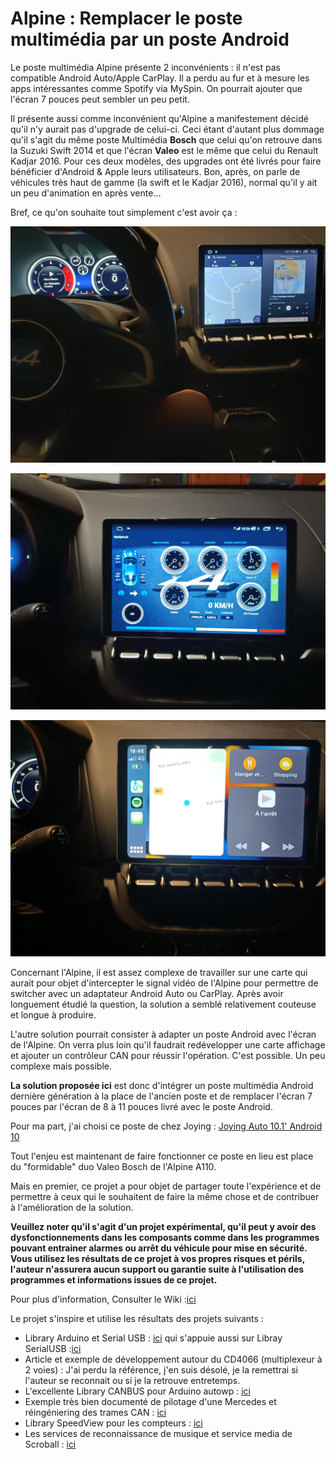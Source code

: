 

<H1> Alpine : Remplacer le poste multimédia  par un poste Android </H1>

Le poste multimédia Alpine présente 2 inconvénients : il n'est pas compatible Android Auto/Apple CarPlay. Il a perdu au fur et à mesure les apps intéressantes comme Spotify via MySpin. On pourrait ajouter que l'écran 7 pouces peut sembler un peu petit.

Il présente aussi comme inconvénient qu'Alpine a manifestement décidé qu'il n'y aurait pas d'upgrade de celui-ci. Ceci étant d'autant plus dommage qu'il s'agit du même poste Multimédia **Bosch** que celui qu'on retrouve dans la Suzuki Swift 2014 et que l'écran **Valeo** est le même que celui du Renault Kadjar 2016.
Pour ces deux modèles, des upgrades ont été livrés pour faire bénéficier d'Android & Apple leurs utilisateurs. 
Bon, après, on parle de véhicules très haut de gamme (la swift et le Kadjar 2016), normal qu'il y ait un peu d'animation en après vente...

Bref, ce qu'on souhaite tout simplement c'est avoir ça :

![Avoir des vrais apps](https://github.com/MyAlpDroid/AlpDroid/blob/main/Pictures/Spotify-Coyote.jpg)

![Garder la télémtrie](https://github.com/MyAlpDroid/AlpDroid/blob/main/Pictures/Te%CC%81le%CC%81me%CC%81trie.jpg)

![Avoir Apple Carplay ou Android Auto](https://github.com/MyAlpDroid/AlpDroid/blob/main/Pictures/AppleCarPlay.jpg)

Concernant l'Alpine, il est assez complexe de travailler sur une carte qui aurait pour objet d'intercepter le signal vidéo de l'Alpine pour permettre de switcher avec un adaptateur Android Auto ou CarPlay. Après avoir longuement étudié la question, la solution a semblé relativement couteuse et longue à produire. 

L'autre solution pourrait consister à adapter un poste Android avec l'écran de l'Alpine. On verra plus loin qu'il faudrait redévelopper une carte affichage et ajouter un contrôleur CAN pour réussir l'opération. C'est possible. Un peu complexe mais possible.

**La solution proposée ici** est donc d'intégrer un poste multimédia Android dernière génération à la place de l'ancien poste et de remplacer l'écran 7 pouces par l'écran de 8 à 11 pouces livré avec le poste Android.

Pour ma part, j'ai choisi ce poste de chez Joying :
[Joying Auto 10.1' Android 10](https://www.joyingauto.eu/joying-android-10-0-autoradio-10-1-inch-1280-800-screen-single-1din-car-stereo.html)

Tout l'enjeu est maintenant de faire fonctionner ce poste en lieu est place du "formidable" duo Valeo Bosch de l'Alpine A110.

Mais en premier, ce projet a pour objet de partager toute l'expérience et de permettre à ceux qui le souhaitent de faire la même chose et de contribuer à l'amélioration de la solution.

**Veuillez noter qu'il s'agit d'un projet expérimental, qu'il peut y avoir des dysfonctionnements dans les composants comme dans les programmes pouvant entrainer alarmes ou arrêt du véhicule pour mise en sécurité. Vous utilisez les résultats de ce projet à vos propres risques et périls, l'auteur n'assurera aucun support ou garantie suite à l'utilisation des programmes et informations issues de ce projet.**

Pour plus d'information, Consulter le Wiki :[ici](https://github.com/MyAlpDroid/AlpDroid/wiki)


Le projet s'inspire et utilise les résultats des projets suivants :

* Library Arduino et Serial USB : [ici](https://github.com/OmarAflak/Arduino-Library) qui s'appuie aussi sur Libray SerialUSB :[ici](https://github.com/felHR85/UsbSerial)
* Article et exemple de développement autour du CD4066 (multiplexeur à 2 voies) : J'ai perdu la référence, j'en suis désolé, je la remettrai si l'auteur se reconnait ou si je la retrouve entretemps.
* L'excellente Library CANBUS pour Arduino autowp : [ici](https://github.com/autowp/arduino-mcp2515)
* Exemple très bien documenté de pilotage d'une Mercedes et réingéniering des trames CAN : [ici](https://github.com/rnd-ash/W203-canbus)
* Library SpeedView pour les compteurs : [ici](https://github.com/anastr/SpeedView)
* Les services de reconnaissance de musique et service media de Scroball : [ici](https://github.com/peterjosling/scroball)
